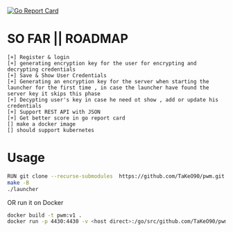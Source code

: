 
[![Go Report Card](https://goreportcard.com/badge/github.com/TaKeO90/pwm)](https://goreportcard.com/report/github.com/TaKeO90/pwm)

# SO FAR || ROADMAP
```
[+] Register & login 
[+] generating encryption key for the user for encrypting and decrypting credentials 
[+] Save & Show User Credentials 
[+] Generating an encryption key for the server when starting the launcher for the first time , in case the launcher have found the server key it skips this phase 
[+] Decypting user's key in case he need ot show , add or update his credentials
[+] Support REST API with JSON
[+] Get better score in go report card
[] make a docker image
[] should support kubernetes

```



# Usage

```sh
RUN git clone --recurse-submodules  https://github.com/TaKeO90/pwm.git
make -B
./launcher

```
OR run it on Docker

```sh
docker build -t pwm:v1 .
docker run -p 4430:4430 -v <host direct>:/go/src/github.com/TaKeO90/pwm/ --name pwm -d pwm:v1

```
